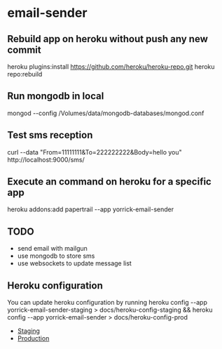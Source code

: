 email-sender
============

Rebuild app on heroku without push any new commit
-------------------------------------------------

heroku plugins:install https://github.com/heroku/heroku-repo.git
heroku repo:rebuild


Run mongodb in local
--------------------

mongod --config /Volumes/data/mongodb-databases/mongod.conf


Test sms reception
------------------

curl --data "From=11111111&To=222222222&Body=hello you" http://localhost:9000/sms/


Execute an command on heroku for a specific app
-----------------------------------------------

heroku addons:add papertrail --app yorrick-email-sender


TODO
----

 - send email with mailgun
 - use mongodb to store sms
 - use websockets to update message list


Heroku configuration
--------------------
You can update heroku configuration by running 
heroku config --app yorrick-email-sender-staging > docs/heroku-config-staging && heroku config --app yorrick-email-sender > docs/heroku-config-prod

 - [Staging](https://github.com/yorrick/email-sender/tree/master/docs/heroku-config-staging)
 - [Production](https://github.com/yorrick/email-sender/tree/master/docs/heroku-config)